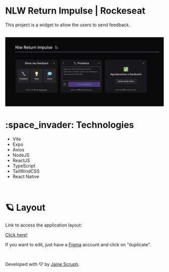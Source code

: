 <h1>
	NLW Return Impulse | Rockeseat
</h1>
<p>This project is a widget to allow the users to send feedback.</p>

<br />
<img src="/img.svg" />

<br>
  <h1>
	  :space_invader:  Technologies
  </h1>
  
  - Vite
  - Expo
  - Axios
  - NodeJS
  - ReactJS
  - TypeScript
  - TailWindCSS
  - React Native
<br />

<h1>🪐 Layout</h1>

Link to access the application layout:

<a href="https://www.figma.com/community/file/1102912516166573468">Click here!</a>

If you want to edit, just have a <a href="https://www.figma.com/signup">Figma</a> account and click on "duplicate".

<br />
<p>Developed with ♡ by <a href="https://www.instagram.com/scruph.js/">Jaine Scruph</a>.</p>
